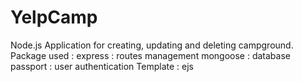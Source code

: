 # YelpCamp

Node.js Application for creating, updating and deleting campground.
Package used :
express : routes management
mongoose : database
passport : user authentication
Template : ejs
